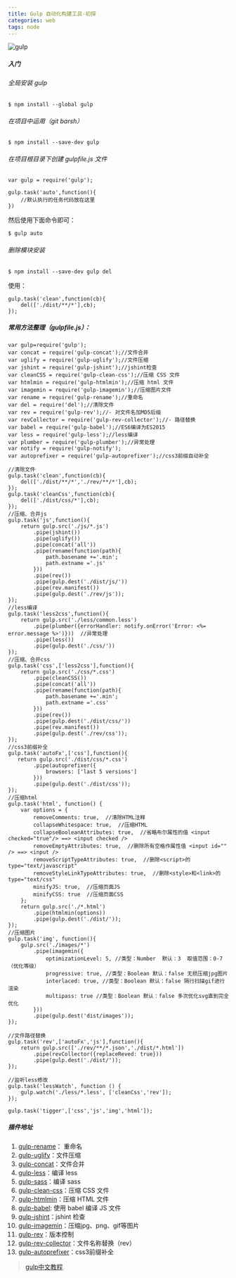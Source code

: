 ```yaml
---
title: Gulp 自动化构建工具-初探
categories: web
tags: node
---
```


![gulp](http://or49syh5a.bkt.clouddn.com/525072a07f737c14623sfefs1.png)

<!--more-->

##### 入门

###### 全局安装 gulp

	$ npm install --global gulp
	
###### 在项目中运用（git barsh）

	$ npm install --save-dev gulp
	
###### 在项目根目录下创建 gulpfile.js 文件

	var gulp = require('gulp');
	
	gulp.task('auto',function(){
		//默认执行的任务代码放在这里
	})

然后使用下面命令即可：

	$ gulp auto

###### 删除模块安装

	$ npm install --save-dev gulp del
	
使用：

	gulp.task('clean',function(cb){
		del(['./dist/**/*'],cb);
	});
	
##### 常用方法整理（gulpfile.js）：

	var gulp=require('gulp');
	var concat = require('gulp-concat');//文件合并
	var uglify = require('gulp-uglify');//文件压缩
	var jshint = require('gulp-jshint');//jshint检查
	var cleanCSS = require('gulp-clean-css');//压缩 CSS 文件
	var htmlmin = require('gulp-htmlmin');//压缩 html 文件
	var imagemin = require('gulp-imagemin');//压缩图片文件
	var rename = require('gulp-rename');//重命名
	var del = require('del');//清除文件
	var rev = require('gulp-rev');//- 对文件名加MD5后缀
	var revCollector = require('gulp-rev-collector');//- 路径替换
	var babel = require('gulp-babel');//ES6编译为ES2015
	var less = require('gulp-less');//less编译
	var plumber = require('gulp-plumber');//异常处理
	var notify = require('gulp-notify');
	var autoprefixer = require('gulp-autoprefixer');//css3前缀自动补全

	//清除文件
	gulp.task('clean',function(cb){
		del(['./dist/**/*','./rev/**/*'],cb);
	});
	gulp.task('cleanCss',function(cb){
		del(['./dist/css/*'],cb);
	});
	//压缩、合并js
	gulp.task('js',function(){
		return gulp.src('./js/*.js')
			.pipe(jshint())
			.pipe(uglify())
			.pipe(concat('all'))
			.pipe(rename(function(path){
				path.basename +='.min';
				path.extname ='.js'
			}))
			.pipe(rev())
			.pipe(gulp.dest('./dist/js/'))
			.pipe(rev.manifest())
			.pipe(gulp.dest('./rev/js'));
	});
	//less编译
	gulp.task('less2css',function(){
		return gulp.src('./less/common.less')
			.pipe(plumber({errorHandler: notify.onError('Error: <%= error.message %>')}))  //异常处理
			.pipe(less())
			.pipe(gulp.dest('./css/'))
	});
	//压缩、合并css
	gulp.task('css',['less2css'],function(){
		return gulp.src('./css/*.css')
			.pipe(cleanCSS())
			.pipe(concat('all'))
			.pipe(rename(function(path){
				path.basename +='.min';
				path.extname ='.css'
			}))
			.pipe(rev())
			.pipe(gulp.dest('./dist/css/'))
			.pipe(rev.manifest())
			.pipe(gulp.dest('./rev/css'));
	});
	//css3前缀补全
	gulp.task('autoFx',['css'],function(){
	   return gulp.src('./dist/css/*.css')
			.pipe(autoprefixer({
				browsers: ['last 5 versions']
			}))
			.pipe(gulp.dest('./dist/css'));
	});
	//压缩html
	gulp.task('html', function() {
		var options = {
			removeComments: true,  //清除HTML注释
			collapseWhitespace: true,  //压缩HTML
			collapseBooleanAttributes: true,  //省略布尔属性的值 <input checked="true"/> ==> <input checked />
			removeEmptyAttributes: true,  //删除所有空格作属性值 <input id="" /> ==> <input />
			removeScriptTypeAttributes: true,  //删除<script>的type="text/javascript"
			removeStyleLinkTypeAttributes: true,  //删除<style>和<link>的type="text/css"
			minifyJS: true,  //压缩页面JS
			minifyCSS: true  //压缩页面CSS
		};
		return gulp.src('./*.html')
			.pipe(htmlmin(options))
			.pipe(gulp.dest('./dist/'));
	});
	//压缩图片
	gulp.task('img', function(){
		gulp.src('./images/*')
			.pipe(imagemin({
				optimizationLevel: 5, //类型：Number  默认：3  取值范围：0-7（优化等级）
				progressive: true, //类型：Boolean 默认：false 无损压缩jpg图片
				interlaced: true, //类型：Boolean 默认：false 隔行扫描gif进行渲染
				multipass: true //类型：Boolean 默认：false 多次优化svg直到完全优化
			}))
			.pipe(gulp.dest('dist/images'));
	});

	//文件路径替换
	gulp.task('rev',['autoFx','js'],function(){
		return gulp.src(['./rev/**/*.json','./dist/*.html'])
			.pipe(revCollector({replaceReved: true}))
			.pipe(gulp.dest('./dist/'));
	});

	//监听less修改
	gulp.task('lessWatch', function () {
		gulp.watch('./less/*.less', ['cleanCss','rev']);
	});

	gulp.task('tigger',['css','js','img','html']);

	
##### 插件地址

1. [gulp-rename](https://www.npmjs.com/package/gulp-rename)： 重命名
2. [gulp-uglify](https://www.npmjs.com/package/gulp-uglify)：文件压缩
3. [gulp-concat](https://www.npmjs.com/package/gulp-concat)：文件合并
4. [gulp-less](https://www.npmjs.com/package/gulp-less)：编译 less
5. [gulp-sass](https://www.npmjs.com/package/gulp-sass)：编译 sass
6. [gulp-clean-css](https://www.npmjs.com/package/gulp-clean-css)：压缩 CSS 文件
7. [gulp-htmlmin](https://www.npmjs.com/package/gulp-htmlmin)：压缩 HTML 文件
8. [gulp-babel](https://www.npmjs.com/package/gulp-babel): 使用 babel 编译 JS 文件
9. [gulp-jshint](https://www.npmjs.com/package/gulp-jshint)：jshint 检查
10. [gulp-imagemin](https://www.npmjs.com/package/gulp-imagemin)：压缩jpg、png、gif等图片
11. [gulp-rev](https://www.npmjs.com/package/gulp-rev/)：版本控制
12. [gulp-rev-collector](https://www.npmjs.com/package/gulp-rev-collector/)：文件名称替换（rev）
13. [gulp-autoprefixer](https://www.npmjs.com/package/gulp-autoprefixer)：css3前缀补全

> [gulp中文教程](http://www.gulpjs.com.cn/)




